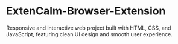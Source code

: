 # ExtenCalm-Browser-Extension
Responsive and interactive web project built with HTML, CSS, and JavaScript, featuring clean UI design and smooth user experience.
